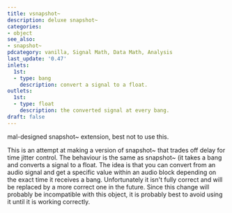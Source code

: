 ```yaml
---
title: vsnapshot~
description: deluxe snapshot~
categories:
- object
see_also:
- snapshot~
pdcategory: vanilla, Signal Math, Data Math, Analysis
last_update: '0.47'
inlets:
  1st:
  - type: bang
    description: convert a signal to a float.
outlets:
  1st:
  - type: float
    description: the converted signal at every bang.
draft: false
---
```

mal-designed snapshot~ extension, best not to use this.

This is an attempt at making a version of snapshot~ that trades off delay for time jitter control. The behaviour is the same as snapshot~ (it takes a bang and converts a signal to a float. The idea is that you can convert from an audio signal and get a specific value within an audio block depending on the exact time it receives a bang. Unfortunately it isn't fully correct and will be replaced by a more correct one in the future. Since this change will probably be incompatible with this object, it is probably best to avoid using it until it is working correctly.
